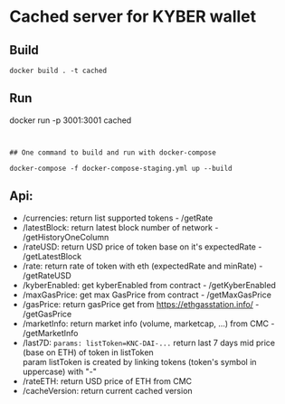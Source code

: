 # Cached server for KYBER wallet

## Build

```
docker build . -t cached
```

## Run
docker run -p 3001:3001 cached
```


## One command to build and run with docker-compose

docker-compose -f docker-compose-staging.yml up --build
```

## Api:
 - /currencies: return list supported tokens	 - /getRate
 - /latestBlock: return latest block number of network	 - /getHistoryOneColumn
 - /rateUSD: return USD price of token base on it's expectedRate	 - /getLatestBlock
 - /rate: return rate of token with eth (expectedRate and minRate)	 - /getRateUSD
 - /kyberEnabled: get kyberEnabled from contract	 - /getKyberEnabled
 - /maxGasPrice: get max GasPrice from contract	 - /getMaxGasPrice
 - /gasPrice: return gasPrice get from https://ethgasstation.info/	 - /getGasPrice
 - /marketInfo: return market info (volume, marketcap, ...) from CMC	 - /getMarketInfo
 - /last7D: ```params: listToken=KNC-DAI-...``` return last 7 days mid price (base on ETH) of token in listToken	
  param listToken is created by linking tokens (token's symbol in uppercase) with "-"	
 - /rateETH: return USD price of ETH from CMC	
 - /cacheVersion: return current cached version	

